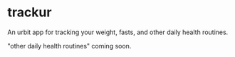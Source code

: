 # trackur
An urbit app for tracking your weight, fasts, and other daily health routines.

"other daily health routines" coming soon.
